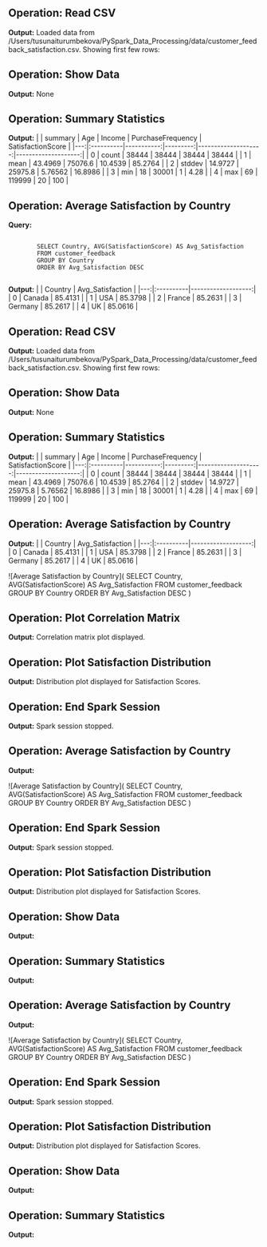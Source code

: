 ## Operation: Read CSV

**Output:**
Loaded data from /Users/tusunaiturumbekova/PySpark_Data_Processing/data/customer_feedback_satisfaction.csv. Showing first few rows:

## Operation: Show Data

**Output:**
None

## Operation: Summary Statistics

**Output:**
|    | summary   |        Age |   Income |   PurchaseFrequency |   SatisfactionScore |
|---:|:----------|-----------:|---------:|--------------------:|--------------------:|
|  0 | count     | 38444      |  38444   |         38444       |          38444      |
|  1 | mean      |    43.4969 |  75076.6 |            10.4539  |             85.2764 |
|  2 | stddev    |    14.9727 |  25975.8 |             5.76562 |             16.8986 |
|  3 | min       |    18      |  30001   |             1       |              4.28   |
|  4 | max       |    69      | 119999   |            20       |            100      |

## Operation: Average Satisfaction by Country

**Query:**
```

        SELECT Country, AVG(SatisfactionScore) AS Avg_Satisfaction
        FROM customer_feedback
        GROUP BY Country
        ORDER BY Avg_Satisfaction DESC
    
```

**Output:**
|    | Country   |   Avg_Satisfaction |
|---:|:----------|-------------------:|
|  0 | Canada    |            85.4131 |
|  1 | USA       |            85.3798 |
|  2 | France    |            85.2631 |
|  3 | Germany   |            85.2617 |
|  4 | UK        |            85.0616 |

## Operation: Read CSV

**Output:**
Loaded data from /Users/tusunaiturumbekova/PySpark_Data_Processing/data/customer_feedback_satisfaction.csv. Showing first few rows:

## Operation: Show Data

**Output:**
None

## Operation: Summary Statistics

**Output:**
|    | summary   |        Age |   Income |   PurchaseFrequency |   SatisfactionScore |
|---:|:----------|-----------:|---------:|--------------------:|--------------------:|
|  0 | count     | 38444      |  38444   |         38444       |          38444      |
|  1 | mean      |    43.4969 |  75076.6 |            10.4539  |             85.2764 |
|  2 | stddev    |    14.9727 |  25975.8 |             5.76562 |             16.8986 |
|  3 | min       |    18      |  30001   |             1       |              4.28   |
|  4 | max       |    69      | 119999   |            20       |            100      |

## Operation: Average Satisfaction by Country

**Output:**
|    | Country   |   Avg_Satisfaction |
|---:|:----------|-------------------:|
|  0 | Canada    |            85.4131 |
|  1 | USA       |            85.3798 |
|  2 | France    |            85.2631 |
|  3 | Germany   |            85.2617 |
|  4 | UK        |            85.0616 |

![Average Satisfaction by Country](
        SELECT Country, AVG(SatisfactionScore) AS Avg_Satisfaction
        FROM customer_feedback
        GROUP BY Country
        ORDER BY Avg_Satisfaction DESC
    )

## Operation: Plot Correlation Matrix

**Output:**
Correlation matrix plot displayed.

## Operation: Plot Satisfaction Distribution

**Output:**
Distribution plot displayed for Satisfaction Scores.

## Operation: End Spark Session

**Output:**
Spark session stopped.

## Operation: Average Satisfaction by Country

**Output:**
<MagicMock name='mock.sql().toPandas().to_markdown()' id='5358246592'>

![Average Satisfaction by Country](
        SELECT Country, AVG(SatisfactionScore) AS Avg_Satisfaction
        FROM customer_feedback
        GROUP BY Country
        ORDER BY Avg_Satisfaction DESC
    )

## Operation: End Spark Session

**Output:**
Spark session stopped.

## Operation: Plot Satisfaction Distribution

**Output:**
Distribution plot displayed for Satisfaction Scores.

## Operation: Show Data

**Output:**
<MagicMock name='mock.show()' id='6020138432'>

## Operation: Summary Statistics

**Output:**
<MagicMock name='mock.describe().toPandas().to_markdown()' id='6021562288'>

## Operation: Average Satisfaction by Country

**Output:**
<MagicMock name='mock.sql().toPandas().to_markdown()' id='5758902128'>

![Average Satisfaction by Country](
        SELECT Country, AVG(SatisfactionScore) AS Avg_Satisfaction
        FROM customer_feedback
        GROUP BY Country
        ORDER BY Avg_Satisfaction DESC
    )

## Operation: End Spark Session

**Output:**
Spark session stopped.

## Operation: Plot Satisfaction Distribution

**Output:**
Distribution plot displayed for Satisfaction Scores.

## Operation: Show Data

**Output:**
<MagicMock name='mock.show()' id='6078552240'>

## Operation: Summary Statistics

**Output:**
<MagicMock name='mock.describe().toPandas().to_markdown()' id='5516433248'>


